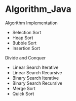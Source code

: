 # Algorithm_Java
Algorithm Implementation

- Selection Sort
- Heap Sort
- Bubble Sort
- Insertion Sort

Divide and Conquer
- Linear Search Iterative
- Linear Search Recursive
- Binary Search Iterative
- Binary Search Recursive
- Merge Sort
- Quick Sort
